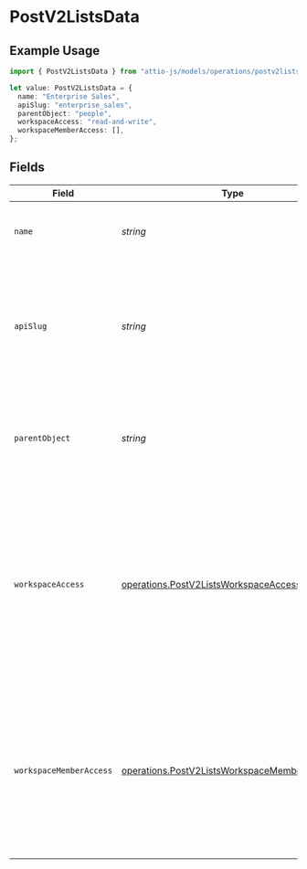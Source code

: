 # PostV2ListsData

## Example Usage

```typescript
import { PostV2ListsData } from "attio-js/models/operations/postv2lists.js";

let value: PostV2ListsData = {
  name: "Enterprise Sales",
  apiSlug: "enterprise_sales",
  parentObject: "people",
  workspaceAccess: "read-and-write",
  workspaceMemberAccess: [],
};
```

## Fields

| Field                                                                                                                                                                | Type                                                                                                                                                                 | Required                                                                                                                                                             | Description                                                                                                                                                          | Example                                                                                                                                                              |
| -------------------------------------------------------------------------------------------------------------------------------------------------------------------- | -------------------------------------------------------------------------------------------------------------------------------------------------------------------- | -------------------------------------------------------------------------------------------------------------------------------------------------------------------- | -------------------------------------------------------------------------------------------------------------------------------------------------------------------- | -------------------------------------------------------------------------------------------------------------------------------------------------------------------- |
| `name`                                                                                                                                                               | *string*                                                                                                                                                             | :heavy_check_mark:                                                                                                                                                   | The human-readable name of the list.                                                                                                                                 | Enterprise Sales                                                                                                                                                     |
| `apiSlug`                                                                                                                                                            | *string*                                                                                                                                                             | :heavy_check_mark:                                                                                                                                                   | A unique, human-readable slug to access the list through API calls. Should be formatted in snake case.                                                               | enterprise_sales                                                                                                                                                     |
| `parentObject`                                                                                                                                                       | *string*                                                                                                                                                             | :heavy_check_mark:                                                                                                                                                   | A UUID or slug to identify the allowed object type for records added to this list.                                                                                   | people                                                                                                                                                               |
| `workspaceAccess`                                                                                                                                                    | [operations.PostV2ListsWorkspaceAccess](../../models/operations/postv2listsworkspaceaccess.md)                                                                       | :heavy_check_mark:                                                                                                                                                   | The level of access granted to all members of the workspace for this list. Pass `null` to keep the list private and only grant access to specific workspace members. | read-and-write                                                                                                                                                       |
| `workspaceMemberAccess`                                                                                                                                              | [operations.PostV2ListsWorkspaceMemberAccess](../../models/operations/postv2listsworkspacememberaccess.md)[]                                                         | :heavy_check_mark:                                                                                                                                                   | The level of access granted to specific workspace members for this list. Pass an empty array to grant access to no workspace members.                                |                                                                                                                                                                      |